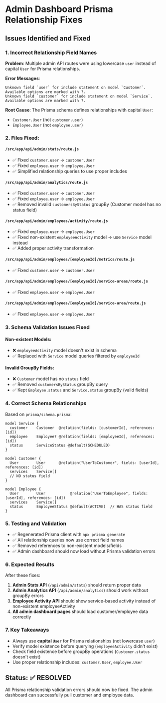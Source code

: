 # Admin Dashboard Prisma Relationship Fixes

## Issues Identified and Fixed

### 1. **Incorrect Relationship Field Names**
**Problem**: Multiple admin API routes were using lowercase `user` instead of capital `User` for Prisma relationships.

**Error Messages**:
```
Unknown field `user` for include statement on model `Customer`. Available options are marked with ?.
Unknown field `customer` for include statement on model `Service`. Available options are marked with ?.
```

**Root Cause**: The Prisma schema defines relationships with capital `User`:
- `Customer.User` (not `customer.user`)
- `Employee.User` (not `employee.user`)

### 2. **Files Fixed**:

#### `/src/app/api/admin/stats/route.js`
- ✅ Fixed `customer.user` → `customer.User`
- ✅ Fixed `employee.user` → `employee.User`
- ✅ Simplified relationship queries to use proper includes

#### `/src/app/api/admin/analytics/route.js`
- ✅ Fixed `customer.user` → `customer.User`
- ✅ Fixed `employee.user` → `employee.User`
- ✅ Removed invalid `customersByStatus` groupBy (Customer model has no status field)

#### `/src/app/api/admin/employees/activity/route.js`
- ✅ Fixed `employee.user` → `employee.User`
- ✅ Fixed non-existent `employeeActivity` model → use `Service` model instead
- ✅ Added proper activity transformation

#### `/src/app/api/admin/employees/[employeeId]/metrics/route.js`
- ✅ Fixed `customer.user` → `customer.User`

#### `/src/app/api/admin/employees/[employeeId]/service-areas/route.js`
- ✅ Fixed `employee.user` → `employee.User`

#### `/src/app/api/admin/employees/[employeeId]/service-area/route.js`
- ✅ Fixed `employee.user` → `employee.User`

### 3. **Schema Validation Issues Fixed**

#### **Non-existent Models**:
- ❌ `employeeActivity` model doesn't exist in schema
- ✅ Replaced with `Service` model queries filtered by `employeeId`

#### **Invalid GroupBy Fields**:
- ❌ `Customer` model has no `status` field
- ✅ Removed `customersByStatus` groupBy query
- ✅ Kept `Employee.status` and `Service.status` groupBy (valid fields)

### 4. **Correct Schema Relationships**

Based on `prisma/schema.prisma`:

```prisma
model Service {
  customer    Customer  @relation(fields: [customerId], references: [id])
  employee    Employee? @relation(fields: [employeeId], references: [id])
  status      ServiceStatus @default(SCHEDULED)
}

model Customer {
  User        User      @relation("UserToCustomer", fields: [userId], references: [id])
  services    Service[]
  // NO status field
}

model Employee {
  User        User           @relation("UserToEmployee", fields: [userId], references: [id])
  services    Service[]
  status      EmployeeStatus @default(ACTIVE)  // HAS status field
}
```

### 5. **Testing and Validation**

- ✅ Regenerated Prisma client with `npx prisma generate`
- ✅ All relationship queries now use correct field names
- ✅ Removed references to non-existent models/fields
- ✅ Admin dashboard should now load without Prisma validation errors

### 6. **Expected Results**

After these fixes:
1. **Admin Stats API** (`/api/admin/stats`) should return proper data
2. **Admin Analytics API** (`/api/admin/analytics`) should work without groupBy errors
3. **Employee Activity API** should show service-based activity instead of non-existent employeeActivity
4. **All admin dashboard pages** should load customer/employee data correctly

### 7. **Key Takeaways**

- Always use **capital `User`** for Prisma relationships (not lowercase `user`)
- Verify model existence before querying (`employeeActivity` didn't exist)
- Check field existence before groupBy operations (`Customer.status` doesn't exist)
- Use proper relationship includes: `customer.User`, `employee.User`

## Status: ✅ RESOLVED

All Prisma relationship validation errors should now be fixed. The admin dashboard can successfully pull customer and employee data. 